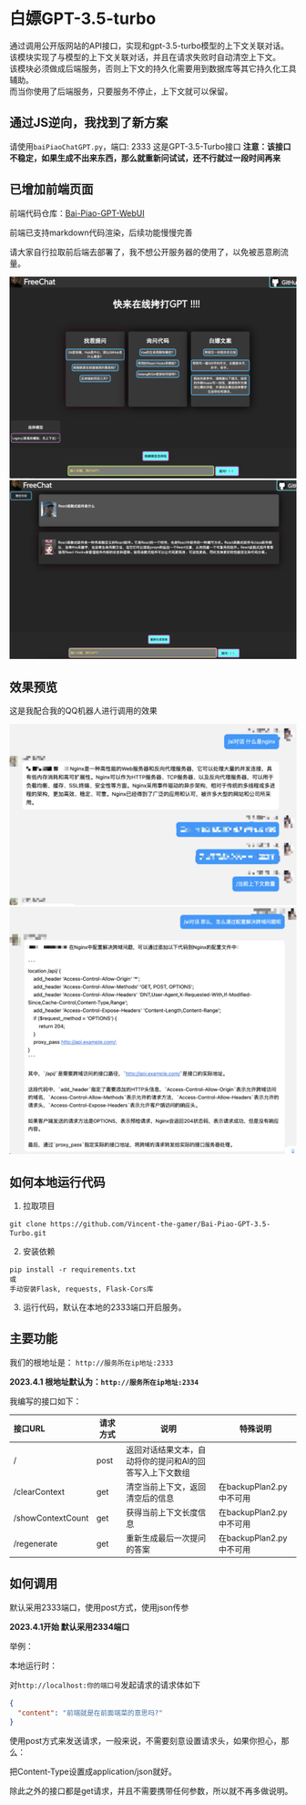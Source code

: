 # 白嫖GPT-3.5-turbo
通过调用公开版网站的API接口，实现和gpt-3.5-turbo模型的上下文关联对话。\
该模块实现了与模型的上下文关联对话，并且在请求失败时自动清空上下文。\
该模块必须做成后端服务，否则上下文的持久化需要用到数据库等其它持久化工具辅助。 \
而当你使用了后端服务，只要服务不停止，上下文就可以保留。

## 通过JS逆向，我找到了新方案
请使用`baiPiaoChatGPT.py`，端口: 2333
这是GPT-3.5-Turbo接口
**注意：该接口不稳定，如果生成不出来东西，那么就重新问试试，还不行就过一段时间再来**

## 已增加前端页面
前端代码仓库：[Bai-Piao-GPT-WebUI](https://github.com/Vincent-the-gamer/Bai-Piao-GPT-WebUI)

前端已支持markdown代码渲染，后续功能慢慢完善

请大家自行拉取前后端去部署了，我不想公开服务器的使用了，以免被恶意刷流量。

![前端](./.github/img/frontend.png)
![前端2](./.github/img/frontend2.png)

## 效果预览
这是我配合我的QQ机器人进行调用的效果

![1.png](./.github/img/1.png)
![2.png](./.github/img/2.png)

## 如何本地运行代码
1. 拉取项目
~~~shell
git clone https://github.com/Vincent-the-gamer/Bai-Piao-GPT-3.5-Turbo.git
~~~

2. 安装依赖
~~~shell
pip install -r requirements.txt
或
手动安装Flask, requests, Flask-Cors库
~~~

3. 运行代码，默认在本地的2333端口开启服务。

## 主要功能
我们的根地址是： `http://服务所在ip地址:2333` 

**2023.4.1 根地址默认为：`http://服务所在ip地址:2334`**

我编写的接口如下： 

| 接口URL           | 请求方式 | 说明                                                     | 特殊说明                 |
| :---------------- | -------- | -------------------------------------------------------- | ------------------------ |
| /                 | post     | 返回对话结果文本，自动将你的提问和AI的回答写入上下文数组 |                          |
| /clearContext     | get      | 清空当前上下文，返回清空后的信息                         | 在backupPlan2.py中不可用 |
| /showContextCount | get      | 获得当前上下文长度信息                                   | 在backupPlan2.py中不可用 |
| /regenerate       | get      | 重新生成最后一次提问的答案                               | 在backupPlan2.py中不可用 |



## 如何调用
默认采用2333端口，使用post方式，使用json传参

**2023.4.1开始 默认采用2334端口**

举例：

本地运行时：

对`http://localhost:你的端口号`发起请求的请求体如下
~~~json
{
  "content": "前端就是在前面端菜的意思吗?"
}
~~~
使用post方式来发送请求，一般来说，不需要刻意设置请求头，如果你担心，那么： 

把Content-Type设置成application/json就好。

除此之外的接口都是get请求，并且不需要携带任何参数，所以就不再多做说明。
